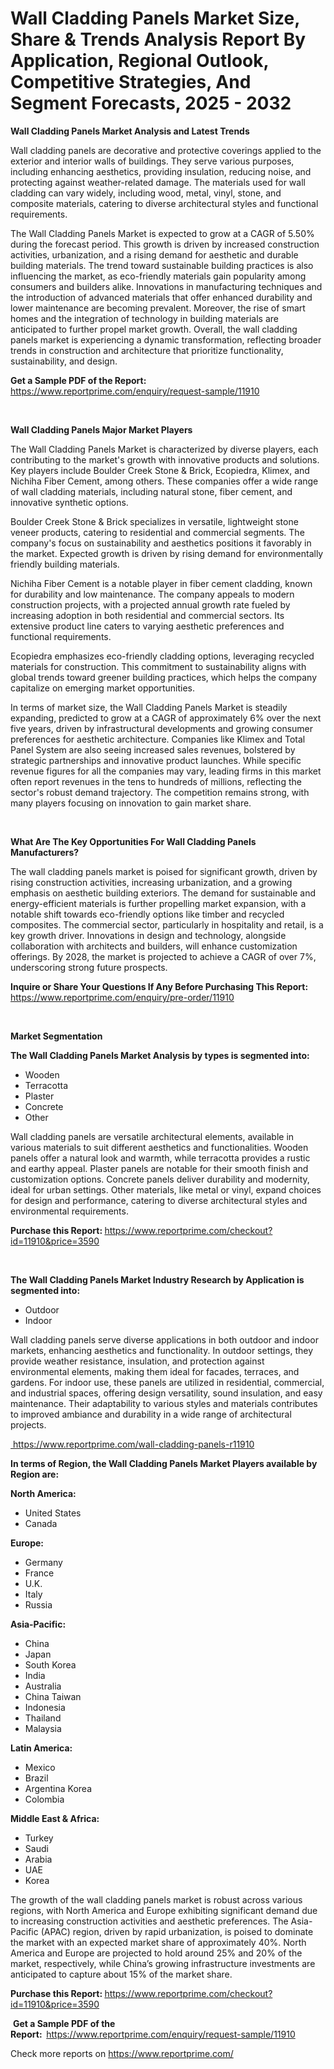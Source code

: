 <p><h1>Wall Cladding Panels Market Size, Share & Trends Analysis Report By Application, Regional Outlook, Competitive Strategies, And Segment Forecasts, 2025 - 2032</h1></p><p><strong>Wall Cladding Panels Market Analysis and Latest Trends</strong></p>
<p><p>Wall cladding panels are decorative and protective coverings applied to the exterior and interior walls of buildings. They serve various purposes, including enhancing aesthetics, providing insulation, reducing noise, and protecting against weather-related damage. The materials used for wall cladding can vary widely, including wood, metal, vinyl, stone, and composite materials, catering to diverse architectural styles and functional requirements.</p><p>The Wall Cladding Panels Market is expected to grow at a CAGR of 5.50% during the forecast period. This growth is driven by increased construction activities, urbanization, and a rising demand for aesthetic and durable building materials. The trend toward sustainable building practices is also influencing the market, as eco-friendly materials gain popularity among consumers and builders alike. Innovations in manufacturing techniques and the introduction of advanced materials that offer enhanced durability and lower maintenance are becoming prevalent. Moreover, the rise of smart homes and the integration of technology in building materials are anticipated to further propel market growth. Overall, the wall cladding panels market is experiencing a dynamic transformation, reflecting broader trends in construction and architecture that prioritize functionality, sustainability, and design.</p></p>
<p><strong>Get a Sample PDF of the Report:&nbsp;</strong> <a href="https://www.reportprime.com/enquiry/request-sample/11910?utm_campaign=3003&utm_medium=2&utm_source=Github&utm_content=ia&utm_term=17032025&utm_id=wall-cladding-panels">https://www.reportprime.com/enquiry/request-sample/11910</a></p>
<p>&nbsp;</p>
<p><strong>Wall Cladding Panels Major Market Players</strong></p>
<p><p>The Wall Cladding Panels Market is characterized by diverse players, each contributing to the market's growth with innovative products and solutions. Key players include Boulder Creek Stone & Brick, Ecopiedra, Klimex, and Nichiha Fiber Cement, among others. These companies offer a wide range of wall cladding materials, including natural stone, fiber cement, and innovative synthetic options.</p><p>Boulder Creek Stone & Brick specializes in versatile, lightweight stone veneer products, catering to residential and commercial segments. The company's focus on sustainability and aesthetics positions it favorably in the market. Expected growth is driven by rising demand for environmentally friendly building materials.</p><p>Nichiha Fiber Cement is a notable player in fiber cement cladding, known for durability and low maintenance. The company appeals to modern construction projects, with a projected annual growth rate fueled by increasing adoption in both residential and commercial sectors. Its extensive product line caters to varying aesthetic preferences and functional requirements.</p><p>Ecopiedra emphasizes eco-friendly cladding options, leveraging recycled materials for construction. This commitment to sustainability aligns with global trends toward greener building practices, which helps the company capitalize on emerging market opportunities.</p><p>In terms of market size, the Wall Cladding Panels Market is steadily expanding, predicted to grow at a CAGR of approximately 6% over the next five years, driven by infrastructural developments and growing consumer preferences for aesthetic architecture. Companies like Klimex and Total Panel System are also seeing increased sales revenues, bolstered by strategic partnerships and innovative product launches. While specific revenue figures for all the companies may vary, leading firms in this market often report revenues in the tens to hundreds of millions, reflecting the sector's robust demand trajectory. The competition remains strong, with many players focusing on innovation to gain market share.</p></p>
<p>&nbsp;</p>
<p><strong>What Are The Key Opportunities For Wall Cladding Panels Manufacturers?</strong></p>
<p><p>The wall cladding panels market is poised for significant growth, driven by rising construction activities, increasing urbanization, and a growing emphasis on aesthetic building exteriors. The demand for sustainable and energy-efficient materials is further propelling market expansion, with a notable shift towards eco-friendly options like timber and recycled composites. The commercial sector, particularly in hospitality and retail, is a key growth driver. Innovations in design and technology, alongside collaboration with architects and builders, will enhance customization offerings. By 2028, the market is projected to achieve a CAGR of over 7%, underscoring strong future prospects.</p></p>
<p><strong>Inquire or Share Your Questions If Any Before Purchasing This Report:</strong> <a href="https://www.reportprime.com/enquiry/pre-order/11910?utm_campaign=3003&utm_medium=2&utm_source=Github&utm_content=ia&utm_term=17032025&utm_id=wall-cladding-panels">https://www.reportprime.com/enquiry/pre-order/11910</a></p>
<p>&nbsp;</p>
<p><strong>Market Segmentation</strong></p>
<p><strong>The Wall Cladding Panels Market Analysis by types is segmented into:</strong></p>
<p><ul><li>Wooden</li><li>Terracotta</li><li>Plaster</li><li>Concrete</li><li>Other</li></ul></p>
<p><p>Wall cladding panels are versatile architectural elements, available in various materials to suit different aesthetics and functionalities. Wooden panels offer a natural look and warmth, while terracotta provides a rustic and earthy appeal. Plaster panels are notable for their smooth finish and customization options. Concrete panels deliver durability and modernity, ideal for urban settings. Other materials, like metal or vinyl, expand choices for design and performance, catering to diverse architectural styles and environmental requirements.</p></p>
<p><strong>Purchase this Report:&nbsp;</strong><a href="https://www.reportprime.com/checkout?id=11910&price=3590&utm_campaign=3003&utm_medium=2&utm_source=Github&utm_content=ia&utm_term=17032025&utm_id=wall-cladding-panels">https://www.reportprime.com/checkout?id=11910&price=3590</a></p>
<p>&nbsp;</p>
<p><strong>The Wall Cladding Panels Market Industry Research by Application is segmented into:</strong></p>
<p><ul><li>Outdoor</li><li>Indoor</li></ul></p>
<p><p>Wall cladding panels serve diverse applications in both outdoor and indoor markets, enhancing aesthetics and functionality. In outdoor settings, they provide weather resistance, insulation, and protection against environmental elements, making them ideal for facades, terraces, and gardens. For indoor use, these panels are utilized in residential, commercial, and industrial spaces, offering design versatility, sound insulation, and easy maintenance. Their adaptability to various styles and materials contributes to improved ambiance and durability in a wide range of architectural projects.</p></p>
<p><a href="https://www.reportprime.com/wall-cladding-panels-r11910?utm_campaign=3003&utm_medium=2&utm_source=Github&utm_content=ia&utm_term=17032025&utm_id=wall-cladding-panels">&nbsp;https://www.reportprime.com/wall-cladding-panels-r11910</a></p>
<p><strong>In terms of Region, the Wall Cladding Panels Market Players available by Region are:</strong></p>
<p>
    <p> <strong> North America: </strong>
        <ul>
            <li>United States</li>
            <li>Canada</li>
        </ul>
        </p> 
    <p> <strong> Europe: </strong>
        <ul>
            <li>Germany</li>
            <li>France</li>
            <li>U.K.</li>
            <li>Italy</li>
            <li>Russia</li>
        </ul>
        </p> 
    <p> <strong> Asia-Pacific: </strong>
        <ul>
            <li>China</li>
            <li>Japan</li>
            <li>South Korea</li>
            <li>India</li>
            <li>Australia</li>
            <li>China Taiwan</li>
            <li>Indonesia</li>
            <li>Thailand</li>
            <li>Malaysia</li>
        </ul>
        </p> 
    <p> <strong> Latin America: </strong>
        <ul>
            <li>Mexico</li>
            <li>Brazil</li>
            <li>Argentina Korea</li>
            <li>Colombia</li>
        </ul>
        </p> 
    <p> <strong> Middle East & Africa: </strong>
        <ul>
            <li>Turkey</li>
            <li>Saudi</li>
            <li>Arabia</li>
            <li>UAE</li>
            <li>Korea</li>
        </ul>
    </p>
    </p>
<p><p>The growth of the wall cladding panels market is robust across various regions, with North America and Europe exhibiting significant demand due to increasing construction activities and aesthetic preferences. The Asia-Pacific (APAC) region, driven by rapid urbanization, is poised to dominate the market with an expected market share of approximately 40%. North America and Europe are projected to hold around 25% and 20% of the market, respectively, while China’s growing infrastructure investments are anticipated to capture about 15% of the market share.</p></p>
<p><strong>Purchase this Report: </strong><a href="https://www.reportprime.com/checkout?id=11910&price=3590&utm_campaign=3003&utm_medium=2&utm_source=Github&utm_content=ia&utm_term=17032025&utm_id=wall-cladding-panels">https://www.reportprime.com/checkout?id=11910&price=3590</a></p>
<p>&nbsp;<strong>Get a Sample PDF of the Report:&nbsp;&nbsp;</strong><a href="https://www.reportprime.com/enquiry/request-sample/11910?utm_campaign=3003&utm_medium=2&utm_source=Github&utm_content=ia&utm_term=17032025&utm_id=wall-cladding-panels">https://www.reportprime.com/enquiry/request-sample/11910</a></p>
<p><strong></strong></p>
<p>Check more reports on <a href="https://www.reportprime.com/?utm_campaign=3003&utm_medium=2&utm_source=Github&utm_content=ia&utm_term=17032025&utm_id=wall-cladding-panels">https://www.reportprime.com/</a></p>